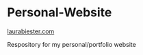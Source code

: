 Personal-Website
================
[laurabiester.com]()

Respository for my personal/portfolio website
